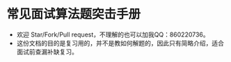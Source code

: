 # 常见面试算法题突击手册


* 欢迎 Star/Fork/Pull request，不理解的也可以加我QQ：860220736。
* 这份文档的目的是复习用的，并不是教如何解题的，因此只有简略介绍，适合面试前查漏补缺复习。

